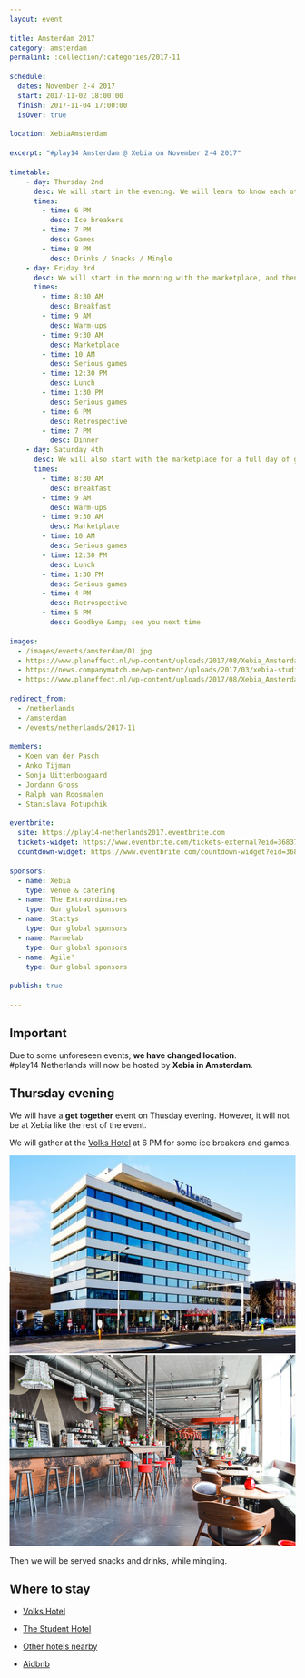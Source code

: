 ```yaml
---
layout: event

title: Amsterdam 2017
category: amsterdam
permalink: :collection/:categories/2017-11

schedule:
  dates: November 2-4 2017
  start: 2017-11-02 18:00:00
  finish: 2017-11-04 17:00:00
  isOver: true

location: XebiaAmsterdam

excerpt: "#play14 Amsterdam @ Xebia on November 2-4 2017"

timetable:
    - day: Thursday 2nd
      desc: We will start in the evening. We will learn to know each other and share a nice time all together.
      times:
        - time: 6 PM
          desc: Ice breakers
        - time: 7 PM
          desc: Games
        - time: 8 PM
          desc: Drinks / Snacks / Mingle
    - day: Friday 3rd
      desc: We will start in the morning with the marketplace, and then we will play games all day long.
      times:
        - time: 8:30 AM
          desc: Breakfast
        - time: 9 AM
          desc: Warm-ups
        - time: 9:30 AM
          desc: Marketplace
        - time: 10 AM
          desc: Serious games
        - time: 12:30 PM
          desc: Lunch
        - time: 1:30 PM
          desc: Serious games
        - time: 6 PM
          desc: Retrospective
        - time: 7 PM
          desc: Dinner 
    - day: Saturday 4th
      desc: We will also start with the marketplace for a full day of games. Whoever needs to catch a plane can leave earlier.
      times:
        - time: 8:30 AM
          desc: Breakfast
        - time: 9 AM
          desc: Warm-ups
        - time: 9:30 AM
          desc: Marketplace
        - time: 10 AM
          desc: Serious games
        - time: 12:30 PM
          desc: Lunch
        - time: 1:30 PM
          desc: Serious games
        - time: 4 PM
          desc: Retrospective
        - time: 5 PM
          desc: Goodbye &amp; see you next time

images:
  - /images/events/amsterdam/01.jpg
  - https://www.planeffect.nl/wp-content/uploads/2017/08/Xebia_Amsterdam_6.jpg
  - https://news.companymatch.me/wp-content/uploads/2017/03/xebia-studio.jpg
  - https://www.planeffect.nl/wp-content/uploads/2017/08/Xebia_Amsterdam_5.jpg

redirect_from:
  - /netherlands
  - /amsterdam
  - /events/netherlands/2017-11

members:
  - Koen van der Pasch
  - Anko Tijman
  - Sonja Uittenboogaard
  - Jordann Gross
  - Ralph van Roosmalen
  - Stanislava Potupchik

eventbrite: 
  site: https://play14-netherlands2017.eventbrite.com
  tickets-widget: https://www.eventbrite.com/tickets-external?eid=36837977382&ref=etckt
  countdown-widget: https://www.eventbrite.com/countdown-widget?eid=36837977382

sponsors:
  - name: Xebia
    type: Venue & catering
  - name: The Extraordinaires
    type: Our global sponsors
  - name: Stattys
    type: Our global sponsors
  - name: Marmelab
    type: Our global sponsors
  - name: Agile²
    type: Our global sponsors

publish: true

---
```


## Important

Due to some unforeseen events, **we have changed location**.  
#play14 Netherlands will now be hosted by **Xebia in Amsterdam**.

## Thursday evening

We will have a **get together** event on Thusday evening.
However, it will not be at Xebia like the rest of the event.

We will gather at the [Volks Hotel](https://www.volkshotel.nl/en/) at 6 PM for some ice breakers and games.

![Volks Hotel](/images/events/amsterdam/Volkshotel-01.jpg)
![Volks Hotel](/images/events/amsterdam/Volkshotel-02.jpg)

Then we will be served snacks and drinks, while mingling. 


## Where to stay

* <i class='fa fa-hotel fa-2x fa-fw'></i> [Volks Hotel](https://www.volkshotel.nl/en)
* <i class='fa fa-hotel fa-2x fa-fw'></i> [The Student Hotel](https://www.thestudenthotel.com/amsterdam-city/)
* <i class='fa fa-hotel fa-2x fa-fw'></i> [Other hotels nearby](https://www.google.nl/maps/search/hotels/@52.3540208,4.9035749,15z/data=!3m1!4b1)

* <i class='fa fa-globe fa-2x fa-fw'></i> [Aidbnb](https://www.airbnb.nl/s/Amsterdam/homes)
